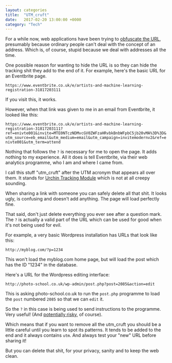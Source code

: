 ```yaml
---
layout: categories
title:  "UTM_cruft"
date:   2017-02-20 13:00:00 +0000
category: "Tech"
---
```


For a while now, web applications have been trying to [obfuscate the URL](http://osxdaily.com/2014/10/20/show-full-website-url-address-safari-mac-os-x/), presumably because ordinary people can't deal with the concept of an address. Which is, of course, stupid because we deal with addresses all the time. 

One possible reason for wanting to hide the URL is so they can hide the tracking shit they add to the end of it. For example, here's the basic URL for an Eventbrite page. 

`https://www.eventbrite.co.uk/e/artists-and-machine-learning-registration-31817203111`

If you visit this, it works. 

However, when that link was given to me in an email from Eventbrite, it looked like this: 

`https://www.eventbrite.co.uk/e/artists-and-machine-learning-registration-31817203111?ref=enivte001&invite=MTE0NTczNDMvcGV0ZWFzaHRvbkBnbWFpbC5jb20vMA%3D%3D&utm_source=eb_email&utm_medium=email&utm_campaign=invitemodernv2&ref=enivte001&utm_term=attend`

Nothing that follows the `?` is necessary for me to open the page. It adds nothing to my experience. All it does is tell Eventbrite, via their web analytics programme, who I am and where I came from. 

I call this stuff "utm_cruft" after the UTM acronym that appears all over them. It stands for [Urchin Tracking Module](https://support.google.com/urchin/answer/28307?hl=en) which is not at all creepy sounding. 

When sharing a link with someone you can safely delete all that shit. It looks ugly, is confusing and doesn't add anything. The page will load perfectly fine. 

That said, don't just delete everything you ever see after a question mark. The `?` is actually a valid part of the URL which can be used for good when it's not being used for evil. 

For example, a very basic Wordpress installation has URLs that look like this:

`http://myblog.com/?p=1234`

This won't load the myblog.com home page, but will load the post which has the ID "1234" in the database. 

Here's a URL for the Wordpress editing interface: 

`http://photo-school.co.uk/wp-admin/post.php?post=2085&action=edit`

This is asking photo-school.co.uk to run the `post.php` programme to load the `post` numbered `2085` so that we can `edit` it. 

So the `?` in this case is being used to send instructions to the programme. Very useful! (And [potentially risky](http://www.derby-web-design-agency.co.uk/blog-post/what-is-and-how-to-prevent-url-injections-in-php/11/), of course). 

Which means that if you want to remove all the utm_cruft you should be a little careful until you learn to spot its patterns. It tends to be added to the end and it always contains `utm`. And always test your "new" URL before sharing it! 

But you can delete that shit, for your privacy, sanity and to keep the web clean. 

